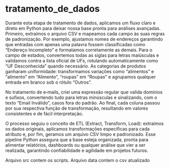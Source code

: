 # tratamento_de_dados

Durante esta etapa de tratamento de dados, aplicamos um fluxo claro e direto em Python para deixar nossa base pronta para análises avançadas. Primeiro, extraímos o arquivo CSV e mapeamos cada campo às suas regras de padronização. Por exemplo, ajustamos nomes de endereços garantindo que entradas com apenas uma palavra fossem classificadas como “Endereço Incompleto” e formatamos corretamente as demais. Para o campo de estados, convertemos todas as siglas para letras maiúsculas e validamos contra a lista oficial de UFs, rotulando automaticamente como “UF Desconhecida” quando necessário. As categorias de produtos ganharam uniformidade: transformamos variações como “alimentos” e “alimento” em “Alimento”, “roupas” em “Roupas” e agrupamos qualquer entrada em branco sob o rótulo “Outros”.

No tratamento de e‑mails, criei uma expressão regular que valida domínios e sufixos, convertendo tudo para letras minúsculas e sinalizando, com o texto “Email Inválido”, casos fora do padrão. Ao final, cada coluna passou por sua respectiva função de transformação, resultando em valores consistentes e de fácil interpretação.

O processo seguiu o conceito de ETL (Extract, Transform, Load): extraímos os dados originais, aplicamos transformações específicas para cada atributo e, por fim, geramos um arquivo CSV limpo e padronizado. Esse pipeline Python assegura que a base esteja organizada, pronta para alimentar relatórios, dashboards ou qualquer análise que vier a ser realizada, garantindo confiabilidade e agilidade em projetos futuros.

Arquivo src contem os scripts.
Arquivo data contem o csv atualizado
